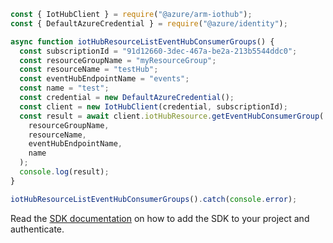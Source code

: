```javascript
const { IotHubClient } = require("@azure/arm-iothub");
const { DefaultAzureCredential } = require("@azure/identity");

async function iotHubResourceListEventHubConsumerGroups() {
  const subscriptionId = "91d12660-3dec-467a-be2a-213b5544ddc0";
  const resourceGroupName = "myResourceGroup";
  const resourceName = "testHub";
  const eventHubEndpointName = "events";
  const name = "test";
  const credential = new DefaultAzureCredential();
  const client = new IotHubClient(credential, subscriptionId);
  const result = await client.iotHubResource.getEventHubConsumerGroup(
    resourceGroupName,
    resourceName,
    eventHubEndpointName,
    name
  );
  console.log(result);
}

iotHubResourceListEventHubConsumerGroups().catch(console.error);
```

Read the [SDK documentation](https://github.com/Azure/azure-sdk-for-js/blob/%40azure%2Farm-iothub_6.1.1/sdk/iothub/arm-iothub/README.md) on how to add the SDK to your project and authenticate.
